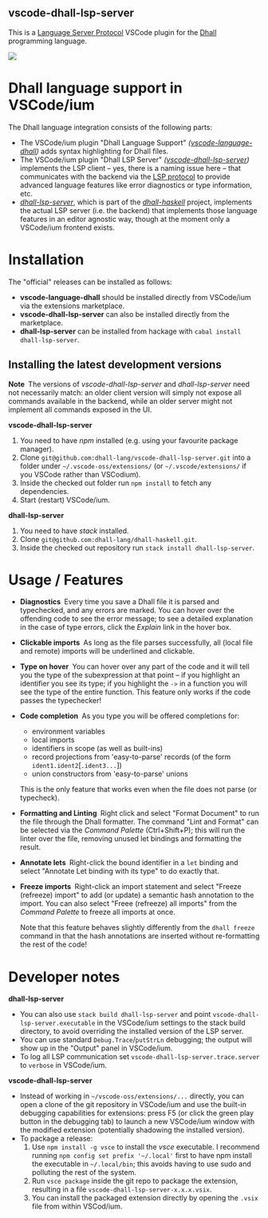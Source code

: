 ## vscode-dhall-lsp-server
This is a [Language Server Protocol](https://microsoft.github.io/language-server-protocol/) VSCode plugin for the [Dhall](https://dhall-lang.org) programming language.

![](./images/screencap.png)

# Dhall language support in VSCode/ium

The Dhall language integration consists of the following parts:
- The VSCode/ium plugin "Dhall Language Support" *([vscode-language-dhall](https://github.com/dhall-lang/vscode-language-dhall))* adds syntax highlighting for Dhall files.
- The VSCode/ium plugin "Dhall LSP Server" *([vscode-dhall-lsp-server](https://github.com/dhall-lang/dhall-haskell/tree/master/dhall-lsp-server))* implements the LSP client &ndash; yes, there is a naming issue here &ndash; that communicates with the backend via the [LSP protocol](https://microsoft.github.io/language-server-protocol/specification) to provide advanced language features like error diagnostics or type information, etc.
- [*dhall-lsp-server*](https://github.com/dhall-lang/dhall-haskell/tree/master/dhall-lsp-server), which is part of the [*dhall-haskell*](https://github.com/dhall-lang/dhall-haskell) project, implements the actual LSP server (i.e. the backend) that implements those language features in an editor agnostic way, though at the moment only a VSCode/ium frontend exists.

# Installation

The "official" releases can be installed as follows:

- **vscode-language-dhall** should be installed directly from VSCode/ium via the extensions marketplace.
- **vscode-dhall-lsp-server** can also be installed directly from the marketplace.
- **dhall-lsp-server** can be installed from hackage with `cabal install dhall-lsp-server`.

## Installing the latest development versions

**Note&nbsp;** The versions of *vscode-dhall-lsp-server* and *dhall-lsp-server* need not necessarily match: an older client version will simply not expose all commands available in the backend, while an older server might not implement all commands exposed in the UI.

**vscode-dhall-lsp-server**
1. You need to have *npm* installed (e.g. using your favourite package manager).
2. Clone `git@github.com:dhall-lang/vscode-dhall-lsp-server.git` into a folder under `~/.vscode-oss/extensions/` (or `~/.vscode/extensions/` if you VSCode rather than VSCodium).
3. Inside the checked out folder run `npm install` to fetch any dependencies.
4. Start (restart) VSCode/ium.

**dhall-lsp-server**
1. You need to have *stack* installed.
2. Clone `git@github.com:dhall-lang/dhall-haskell.git`.
3. Inside the checked out repository run `stack install dhall-lsp-server`.


# Usage / Features

- **Diagnostics&nbsp;**
Every time you save a Dhall file it is parsed and typechecked, and any errors are marked. You can hover over the offending code to see the error message; to see a detailed explanation in the case of type errors, click the *Explain* link in the hover box.

- **Clickable imports&nbsp;**
As long as the file parses successfully, all (local file and remote) imports will be underlined and clickable.

- **Type on hover&nbsp;**
You can hover over any part of the code and it will tell you the type of the subexpression at that point &ndash; if you highlight an identifier you see its type; if you highlight the `->` in a function you will see the type of the entire function. This feature only works if the code passes the typechecker!

- **Code completion&nbsp;**
As you type you will be offered completions for:
  - environment variables
  - local imports
  - identifiers in scope (as well as built-ins)
  - record projections from 'easy-to-parse' records (of the form `ident1.ident2`[`.ident3...`])
  - union constructors from 'easy-to-parse' unions

  This is the only feature that works even when the file does not parse (or typecheck).

- **Formatting and Linting&nbsp;**
Right click and select "Format Document" to run the file through the Dhall formatter. The command "Lint and Format" can be selected via the *Command Palette* (Ctrl+Shift+P); this will run the linter over the file, removing unused let bindings and formatting the result.

- **Annotate lets&nbsp;**
Right-click the bound identifier in a `let` binding and select "Annotate Let binding with its type" to do exactly that.

- **Freeze imports&nbsp;**
Right-click an import statement and select "Freeze (refreeze) import" to add (or update) a semantic hash annotation to the import. You can also select "Freee (refreeze) all imports" from the *Command Palette* to freeze all imports at once.

  Note that this feature behaves slightly differently from the `dhall freeze` command in that the hash annotations are inserted without re-formatting the rest of the code!

# Developer notes

**dhall-lsp-server**
- You can also use `stack build dhall-lsp-server` and point `vscode-dhall-lsp-server.executable` in the VSCode/ium settings to the stack build directory, to avoid overriding the installed version of the LSP server.
- You can use standard `Debug.Trace`/`putStrLn` debugging; the output will show up in the "Output" panel in VSCode/ium.
- To log all LSP communication set `vscode-dhall-lsp-server.trace.server` to `verbose` in VSCode/ium.

**vscode-dhall-lsp-server**
- Instead of working in `~/vscode-oss/extensions/...` directly, you can open a clone of the git repository in VSCode/ium and use the built-in debugging capabilities for extensions: press F5 (or click the green play button in the debugging tab) to launch a new VSCode/ium window with the modified extension (potentially shadowing the installed version).
- To package a release:
  1. Use `npm install -g vsce` to install the *vsce* executable. I recommend running `npm config set prefix '~/.local'` first to have npm install the executable in `~/.local/bin`; this avoids having to use sudo and polluting the rest of the system.
  2. Run `vsce package` inside the git repo to package the extension, resulting in a file `vscode-dhall-lsp-server-x.x.x.vsix`.
  3. You can install the packaged extension directly by opening the `.vsix` file from within VSCod/ium.
